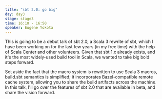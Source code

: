 ```yaml
---
title: "sbt 2.0: go big"
day: day3
stage: stage3
time: 16:10 - 16:50
speaker: Eugene Yokota
---
```


This is going to be a debut talk of sbt 2.0, a Scala 3 rewrite of sbt, which I have been working on for the last few years (in my free time) with the help of Scala Center and other volunteers. Given that sbt 1.x already exists, and it's the most widely-used build tool in Scala, we wanted to take big bold steps forward.

Set aside the fact that the macro system is rewritten to use Scala 3 macros, build.sbt semantics is simplified; it incorporates Bazel-compatible remote cache system, allowing you to share the build artifacts across the machine. In this talk, I'll go over the features of sbt 2.0 that are available in beta, and share the vision forward.
